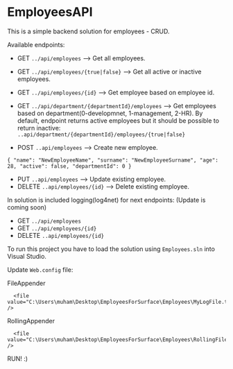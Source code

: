 # EmployeesAPI
This is a simple backend solution for employees - CRUD.

Available endpoints:
- GET `../api/employees`  -->  Get all employees.
- GET `../api/employees/{true|false}`  -->  Get all active or inactive employees.
- GET `../api/employees/{id}`  -->  Get employee based on employee id.

- GET `../api/department/{departmentId}/employees`  -->  Get employees based on department(0-developmnet, 1-management, 2-HR).
By default, endpoint returns active employees but it should be possible to return inactive: `..api/department/{departmentId}/employees/{true|false}` 

- POST `..api/employees`  -->  Create new employee.

`{
    "name": "NewEmployeeName",
    "surname": "NewEmployeeSurname",
    "age": 28,
    "active": false,
    "departmentId": 0
}`

- PUT `..api/employees`  -->  Update existing employee.
- DELETE `..api/employees/{id}`  -->  Delete existing employee.

In solution is included logging(log4net) for next endpoints: (Update is coming soon)
- GET `../api/employees`
- GET `../api/employees/{id}`
- DELETE `..api/employees/{id}`

To run this project you have to load the solution using `Employees.sln` into Visual Studio. 

Update `Web.config` file: 

<log4net>
FileAppender
    
      <file value="C:\Users\muham\Desktop\EmployeesForSurface\Employees\MyLogFile.txt" />
      
RollingAppender
    
      <file value="C:\Users\muham\Desktop\EmployeesForSurface\Employees\RollingFileLog.txt" />
        
RUN! :)
